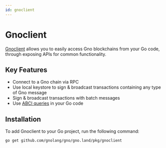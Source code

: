 ```yaml
---
id: gnoclient
---
```


# Gnoclient

[Gnoclient](https://github.com/gnolang/gno/tree/master/gno.land/pkg/gnoclient) 
allows you to easily access Gno blockchains from your Go code, through exposing 
APIs for common functionality.

## Key Features
                
- Connect to a Gno chain via RPC
- Use local keystore to sign & broadcast transactions containing any type of 
Gno message
- Sign & broadcast transactions with batch messages
- Use [ABCI queries](../../gno-tooling/cli/gnokey/gnokey.mdokey.md#make-an-abci-query) in
your Go code

## Installation

To add Gnoclient to your Go project, run the following command:
```bash
go get github.com/gnolang/gno/gno.land/pkg/gnoclient
```